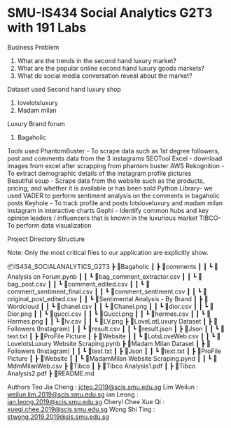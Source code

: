 # SMU-IS434 Social Analytics G2T3 with 191 Labs

Business Problem
1) What are the trends in the second hand luxury market?
2) What are the popular online second hand luxury goods markets?
3) What do social media conversation reveal about the market?

Dataset used
Second hand luxury shop
1) lovelotsluxury 
2) Madam milan

Luxury Brand forum
1) Bagaholic

Tools used
PhantomBuster - To scrape data such as 1st degree followers, post and comments data from the 3 instagrams 
SEOTool Excel - download images from excel after scrapping from phantom buster
AWS Rekognition - To extract demographic details of the instagram profile pictures  
Beautiful soup - Scrape data from the website such as the products, pricing, and whether it is available or has been sold
Python Library- we used VADER to perform sentiment analysis on the comments in bagaholic posts
Keyhole - To track profile and posts lotsloveluxury and madam milan instagram in interactive charts 
Gephi -  Identify common hubs and key opinion leaders / influencers that is known in the luxurious market 
TIBCO- To perform data visualization





Project Directory Structure

Note: Only the most critical files to our application are explicitly show. 

📦IS434_SOCIALANALYTICS_G2T3
 ┣ 📂Bagaholic
 ┃ ┣ 📂comments
 ┃ ┃ ┗ 📜Analysis on Forum.pynb
 ┃ ┃ ┗ 📜bag_comment_extractor.csv
 ┃ ┃ ┗ 📜bag_post.csv
 ┃ ┃ ┗ 📜comment_edited.csv
 ┃ ┃ ┗ 📜comment_sentiment_final.csv
 ┃ ┃ ┗ 📜comment_sentiment.csv
 ┃ ┃ ┗ 📜original_post_edited.csv
 ┃ ┃ ┗ 📜Sentimental Analysis - By Brand
 ┃ ┣ 📂Wordcloud
 ┃ ┃ ┗ 📜chanel.csv
 ┃ ┃ ┗ 📜Chanel.png
 ┃ ┃ ┗ 📜dior.csv
 ┃ ┃ ┗ 📜Dior.png
 ┃ ┃ ┗ 📜gucci.csv
 ┃ ┃ ┗ 📜Gucci.png
 ┃ ┃ ┗ 📜hermes.csv
 ┃ ┃ ┗ 📜Hermes.png
 ┃ ┃ ┗ 📜lv.csv
 ┃ ┃ ┗ 📜LV.png
 ┣ 📂LoveLotLuxury Dataset
 ┃ ┣ 📂Followers (Instagram)
 ┃ ┃ ┗ 📜result.csv
 ┃ ┃ ┗ 📜result.json
 ┃ ┣ 📂Json
 ┃ ┃ ┗ 📜text.txt
 ┃ ┣ 📂ProFile Picture
 ┃ ┣ 📂Website
 ┃ ┃ ┗ 📜LotsLoveWeb.csv
 ┃ ┃ ┗ 📜LovelotsLuxury Website Scraping.pynb
 ┣ 📂Madam Milan Dataset
 ┃ ┣ 📂Followers (Instagram)
 ┃ ┃ ┗ 📜text.txt
 ┃ ┣ 📂Json
 ┃ ┃ ┗ 📜text.txt
 ┃ ┣ 📂ProFile Picture
 ┃ ┣ 📂Website
 ┃ ┃ ┗ 📜MadamMilan Website Scraping.pynd
 ┃ ┃ ┗ 📜MdmMilanWeb.csv
 ┣ 📂Tibco
 ┃ ┣ 📜Tibco Analysis1.pdf
 ┃ ┣ 📜Tibco Analysis2.pdf
 ┣ 📜README.md



Authors
Teo Jia Cheng           : jcteo.2019@scis.smu.edu.sg
Lim Weilun              : weilun.lim.2019@scis.smu.edu.sg
ian Leong               : ian.leong.2019@scis.smu.edu.sg
Cheryl Chee Xue Qi      : xueqi.chee.2019@scis.smu.edu.sg
Wong Shi Ting           : stwong.2019.2019@sis.smu.edu.sg


